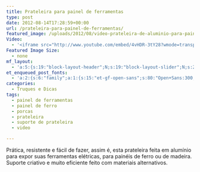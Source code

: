 ```yaml
---
title: Prateleira para painel de ferramentas
type: post
date: 2012-08-14T17:28:59+00:00
url: /prateleira-para-painel-de-ferramentas/
featured_image: /uploads/2012/08/video-prateleira-de-aluminio-para-painel-de-ferramentas-oficina-de-casa.jpg
Video:
  - '<iframe src="http://www.youtube.com/embed/4vHDR-3tY28?wmode=transparent" frameborder="0" width="620" height="380"></iframe>'
Featured Image Size:
  - none
mf_layout:
  - 'a:5:{s:19:"block-layout-header";N;s:19:"block-layout-slider";N;s:22:"block-layout-structure";s:10:"full-width";s:25:"block-layout-left_sidebar";s:12:"blog-sidebar";s:26:"block-layout-right_sidebar";s:12:"blog-sidebar";}'
et_enqueued_post_fonts:
  - 'a:2:{s:6:"family";a:1:{s:15:"et-gf-open-sans";s:80:"Open+Sans:300,300italic,regular,italic,600,600italic,700,700italic,800,800italic";}s:6:"subset";a:2:{i:0;s:5:"latin";i:1;s:9:"latin-ext";}}'
categories:
  - Truques e Dicas
tags:
  - painel de ferramentas
  - painel de ferro
  - porcas
  - prateleira
  - suporte de prateleira
  - video

---
```

Prática, resistente e fácil de fazer, assim é, esta prateleira feita em alumínio para expor suas ferramentas elétricas, para painéis de ferro ou de madeira. Suporte criativo e muito eficiente feito com materiais alternativos.